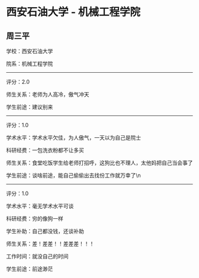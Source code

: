 # 西安石油大学 - 机械工程学院

## 周三平

学校：西安石油大学

院系：机械工程学院

* * *

评分：2.0

师生关系：老师为人高冷，傲气冲天

学生前途：建议别来

* * *

评分：1.0

学术水平：学术水平欠佳，为人傲气，一天以为自己是院士

科研经费：一包洗衣粉都不让多买

师生关系：食堂吃饭学生给老师打招呼，这狗比也不理人，太他妈把自己当会事了

学生前途：谈啥前途，能自己偷偷出去找份工作就万幸了\n

* * *

评分：1.0

学术水平：毫无学术水平可谈

科研经费：穷的像狗一样

学生补助：自己都没钱，还谈补助

师生关系：差！差差！！差差差！！！

工作时间：就没自己的时间

学生前途：前途渺茫